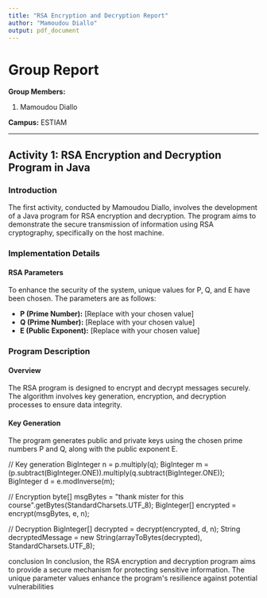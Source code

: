 ```yaml
---
title: "RSA Encryption and Decryption Report"
author: "Mamoudou Diallo"
output: pdf_document
---
```


# Group Report

**Group Members:**
1. Mamoudou Diallo

**Campus:**
ESTIAM

---

## Activity 1: RSA Encryption and Decryption Program in Java

### Introduction
The first activity, conducted by Mamoudou Diallo, involves the development of a Java program for RSA encryption and decryption. The program aims to demonstrate the secure transmission of information using RSA cryptography, specifically on the host machine.

### Implementation Details

#### RSA Parameters
To enhance the security of the system, unique values for P, Q, and E have been chosen. The parameters are as follows:

- **P (Prime Number):** [Replace with your chosen value]
- **Q (Prime Number):** [Replace with your chosen value]
- **E (Public Exponent):** [Replace with your chosen value]

### Program Description

#### Overview
The RSA program is designed to encrypt and decrypt messages securely. The algorithm involves key generation, encryption, and decryption processes to ensure data integrity.

#### Key Generation
The program generates public and private keys using the chosen prime numbers P and Q, along with the public exponent E.


// Key generation
BigInteger n = p.multiply(q);
BigInteger m = (p.subtract(BigInteger.ONE)).multiply(q.subtract(BigInteger.ONE));
BigInteger d = e.modInverse(m);

// Encryption
byte[] msgBytes = "thank mister for this course".getBytes(StandardCharsets.UTF_8);
BigInteger[] encrypted = encrypt(msgBytes, e, n);

// Decryption
BigInteger[] decrypted = decrypt(encrypted, d, n);
String decryptedMessage = new String(arrayToBytes(decrypted), StandardCharsets.UTF_8);

conclusion
In conclusion, the RSA encryption and decryption program aims to provide a secure mechanism for protecting sensitive information. The unique parameter values enhance the program's resilience against potential vulnerabilities

